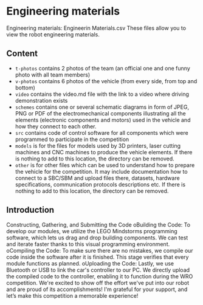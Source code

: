 Engineering materials
====
Engineering materials:
Engineerin Materials.csv These files allow you to view the robot engineering materials.

## Content

* `t-photos` contains 2 photos of the team (an official one and one funny photo with all team members)
* `v-photos` contains 6 photos of the vehicle (from every side, from top and bottom)
* `video` contains the video.md file with the link to a video where driving demonstration exists
* `schemes` contains one or several schematic diagrams in form of JPEG, PNG or PDF of the electromechanical components illustrating all the elements (electronic components and motors) used in the vehicle and how they connect to each other.
* `src` contains code of control software for all components which were programmed to participate in the competition
* `models` is for the files for models used by 3D printers, laser cutting machines and CNC machines to produce the vehicle elements. If there is nothing to add to this location, the directory can be removed.
* `other` is for other files which can be used to understand how to prepare the vehicle for the competition. It may include documentation how to connect to a SBC/SBM and upload files there, datasets, hardware specifications, communication protocols descriptions etc. If there is nothing to add to this location, the directory can be removed.

## Introduction

Constructing, Gathering, and Submitting the Code
oBuilding the Code: To develop our modules, we utilize the LEGO Mindstorms programming software, which lets us drag and drop building components. We can test and iterate faster thanks to this visual programming environment.
oCompiling the Code: To make sure there are no mistakes, we compile our code inside the software after it is finished. This stage verifies that every module functions as planned.
oUploading the Code: Lastly, we use Bluetooth or USB to link the car's controller to our PC. We directly upload the compiled code to the controller, enabling it to function during the WRO competition. We're excited to show off the effort we've put into our robot and are proud of its accomplishments! I'm grateful for your support, and let’s make this competition a memorable experience!
